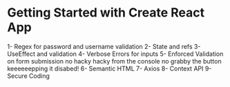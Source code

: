 # Getting Started with Create React App
1- Regex for password and username validation
2- State and refs
3- UseEffect and validation
4- Verbose Errors for inputs
5- Enforced Validation on form submission no hacky hacky from the console no grabby the button keeeeeepping it disabed!
6- Semantic HTML
7- Axios
8- Context API
9- Secure Coding
